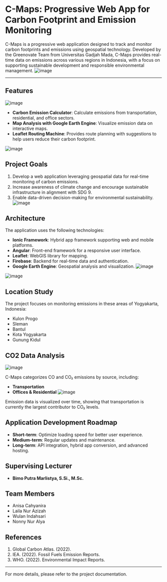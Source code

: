 # C-Maps: Progressive Web App for Carbon Footprint and Emission Monitoring

C-Maps is a progressive web application designed to track and monitor carbon footprints and emissions using geospatial technology. Developed by the Greenovate Team from Universitas Gadjah Mada, C-Maps provides real-time data on emissions across various regions in Indonesia, with a focus on supporting sustainable development and responsible environmental management.
![image](https://github.com/user-attachments/assets/4faf3d0c-b06f-4154-aa0d-b237d43e8331)

---

## Features
![image](https://github.com/user-attachments/assets/1159d00b-515d-4262-a36b-9fb33b25145c)
- **Carbon Emission Calculator**: Calculate emissions from transportation, residential, and office sectors.
- **Map Analysis with Google Earth Engine**: Visualize emission data on interactive maps.
- **Leaflet Routing Machine**: Provides route planning with suggestions to help users reduce their carbon footprint.
  
![image](https://github.com/user-attachments/assets/9426a6b9-82a6-4964-b9cb-a8e099ad3b2e)

## Project Goals
1. Develop a web application leveraging geospatial data for real-time monitoring of carbon emissions.
2. Increase awareness of climate change and encourage sustainable infrastructure in alignment with SDG 9.
3. Enable data-driven decision-making for environmental sustainability.
![image](https://github.com/user-attachments/assets/7de08053-5dca-4e5b-971d-8dac283f37d4)

## Architecture
The application uses the following technologies:
- **Ionic Framework**: Hybrid app framework supporting web and mobile platforms.
- **Angular**: Front-end framework for a responsive user interface.
- **Leaflet**: WebGIS library for mapping.
- **Firebase**: Backend for real-time data and authentication.
- **Google Earth Engine**: Geospatial analysis and visualization.
![image](https://github.com/user-attachments/assets/2f67c435-55d6-4ed5-971d-ba17c39e6d4c)

![image](https://github.com/user-attachments/assets/c0d738e9-6278-4a29-97bf-25e6606c32db)

## Location Study
The project focuses on monitoring emissions in these areas of Yogyakarta, Indonesia:
- Kulon Progo
- Sleman
- Bantul
- Kota Yogyakarta
- Gunung Kidul

## CO2 Data Analysis
![image](https://github.com/user-attachments/assets/18cd0d4a-8576-48d6-845d-96891c25e0d1)

C-Maps categorizes CO and CO₂ emissions by source, including:
- **Transportation**
- **Offices & Residential**
![image](https://github.com/user-attachments/assets/976972f4-3f28-4a2d-a3fe-e0dd4a1c8dc1)

Emission data is visualized over time, showing that transportation is currently the largest contributor to CO₂ levels.

## Application Development Roadmap
- **Short-term**: Optimize loading speed for better user experience.
- **Medium-term**: Regular updates and maintenance.
- **Long-term**: API integration, hybrid app conversion, and advanced hosting.

## Supervising Lecturer
- **Bimo Putra Marlistya, S.Si., M.Sc.**

## Team Members
- Anisa Cahyanira
- Laila Nur Azizah
- Wulan Indahsari
- Nonny Nur Alya

## References
1. Global Carbon Atlas. (2022).
2. IEA. (2022). Fossil Fuels Emission Reports.
3. WHO. (2022). Environmental Impact Reports.

---

For more details, please refer to the project documentation.
